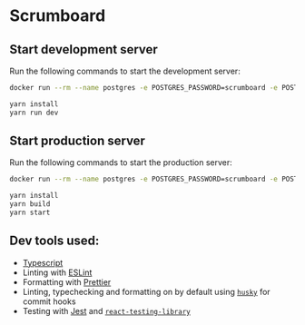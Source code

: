 # Scrumboard

## Start development server

Run the following commands to start the development server:

```bash
docker run --rm --name postgres -e POSTGRES_PASSWORD=scrumboard -e POSTGRES_USER=scrumboard -p 5432:5432 -d postgres

yarn install
yarn run dev
```

## Start production server

Run the following commands to start the production server:

```bash
docker run --rm --name postgres -e POSTGRES_PASSWORD=scrumboard -e POSTGRES_USER=scrumboard -p 5432:5432 -d postgres

yarn install
yarn build
yarn start
```

## Dev tools used:

- [Typescript](https://www.typescriptlang.org/)
- Linting with [ESLint](https://eslint.org/)
- Formatting with [Prettier](https://prettier.io/)
- Linting, typechecking and formatting on by default using [`husky`](https://github.com/typicode/husky) for commit hooks
- Testing with [Jest](https://jestjs.io/) and [`react-testing-library`](https://testing-library.com/docs/react-testing-library/intro)
